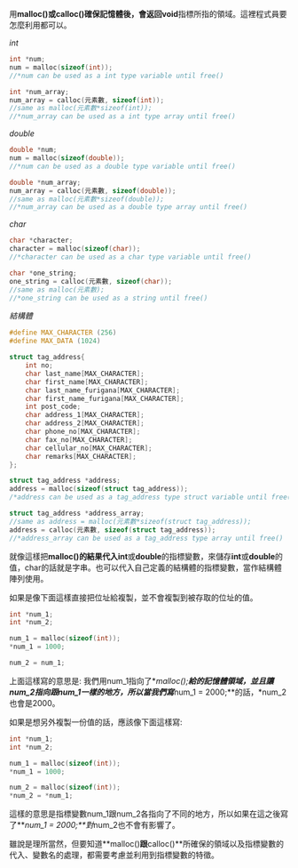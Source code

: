 用**malloc()**或**calloc()**確保記憶體後，會返回**void**指標所指的領域。這裡程式員要怎麼利用都可以。

*int*
```cpp
int *num;
num = malloc(sizeof(int));
//*num can be used as a int type variable until free()

int *num_array;
num_array = calloc(元素數, sizeof(int));
//same as malloc(元素數*sizeof(int));
//*num_array can be used as a int type array until free()
```

*double*
```cpp
double *num;
num = malloc(sizeof(double));
//*num can be used as a double type variable until free()

double *num_array;
num_array = calloc(元素數, sizeof(double));
//same as malloc(元素數*sizeof(double));
//*num_array can be used as a double type array until free()
```

*char*
```cpp
char *character;
character = malloc(sizeof(char));
//*character can be used as a char type variable until free()

char *one_string;
one_string = calloc(元素數, sizeof(char));
//same as malloc(元素數);
//*one_string can be used as a string until free()
```

*結構體*
```cpp
#define MAX_CHARACTER (256)
#define MAX_DATA (1024)

struct tag_address{
    int no;
    char last_name[MAX_CHARACTER];
    char first_name[MAX_CHARACTER];
    char last_name_furigana[MAX_CHARACTER];
    char first_name_furigana[MAX_CHARACTER];
    int post_code;
    char address_1[MAX_CHARACTER];
    char address_2[MAX_CHARACTER];
    char phone_no[MAX_CHARACTER];
    char fax_no[MAX_CHARACTER];
    char cellular_no[MAX_CHARACTER];
    char remarks[MAX_CHARACTER];
};

struct tag_address *address;
address = malloc(sizeof(struct tag_address));
/*address can be used as a tag_address type struct variable until free(). 因為address是指標變數，所以存取成員變數不是用.運算元，而是用->運算元*/

struct tag_address *address_array;
//same as address = malloc(元素數*sizeof(struct tag_address));
address = calloc(元素數, sizeof(struct tag_address));
//*address_array can be used as a tag_address type array until free()
```
就像這樣把**malloc()**的結果代入**int**或**double**的指標變數，來儲存**int**或**double**的值，char的話就是字串。也可以代入自己定義的結構體的指標變數，當作結構體陣列使用。

如果是像下面這樣直接把位址給複製，並不會複製到被存取的位址的值。
```cpp
int *num_1;
int *num_2;

num_1 = malloc(sizeof(int));
*num_1 = 1000;

num_2 = num_1;
```
上面這樣寫的意思是: 我們用num_1指向了**malloc();**給的記憶體領域，並且讓num_2指向跟num_1一樣的地方，所以當我們寫***num_1 = 2000;**的話，*num_2也會是2000。

如果是想另外複製一份值的話，應該像下面這樣寫:
```cpp
int *num_1;
int *num_2;

num_1 = malloc(sizeof(int));
*num_1 = 1000;

num_2 = malloc(sizeof(int));
*num_2 = *num_1;
```
這樣的意思是指標變數num_1跟num_2各指向了不同的地方，所以如果在這之後寫了***num_1 = 2000;**對*num_2也不會有影響了。

雖說是理所當然，但要知道**malloc()**跟**calloc()**所確保的領域以及指標變數的代入、變數名的處理，都需要考慮並利用到指標變數的特徵。
